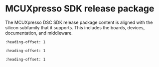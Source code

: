 # MCUXpresso SDK release package

The MCUXpresso DSC SDK release package content is aligned with the silicon subfamily that it supports. This includes the boards, devices, documentation, and middleware.


```{include} ../topics/device_support.md
:heading-offset: 1
```

```{include} ../topics/board_support.md
:heading-offset: 1
```

```{include} ../topics/middleware.md
:heading-offset: 1
```

